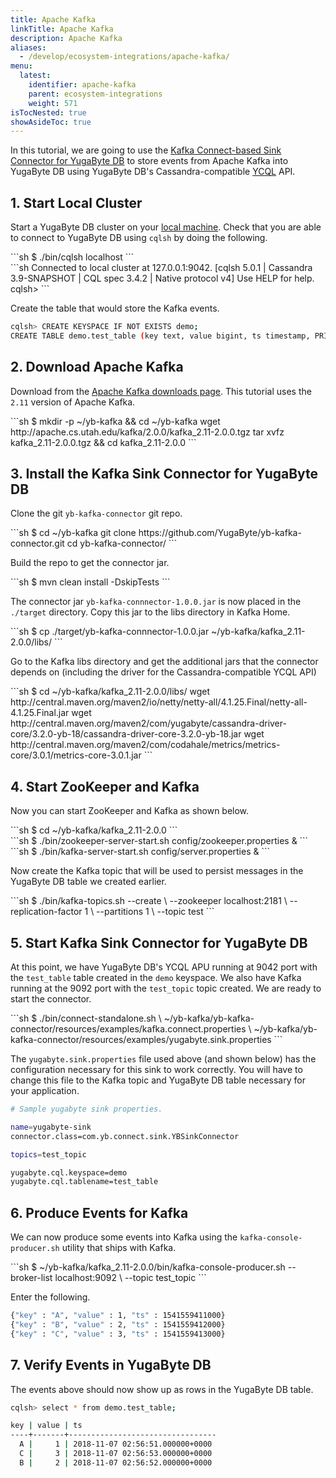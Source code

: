 ```yaml
---
title: Apache Kafka
linkTitle: Apache Kafka
description: Apache Kafka
aliases:
  - /develop/ecosystem-integrations/apache-kafka/
menu:
  latest:
    identifier: apache-kafka
    parent: ecosystem-integrations
    weight: 571
isTocNested: true
showAsideToc: true
---
```


In this tutorial, we are going to use the [Kafka Connect-based Sink Connector for YugaByte DB](https://github.com/YugaByte/yb-kafka-connector) to store events from Apache Kafka into YugaByte DB using YugaByte DB's Cassandra-compatible [YCQL](../../../api/ycql) API.

## 1. Start Local Cluster

Start a YugaByte DB cluster on your [local machine](../../../quick-start/install/). Check that you are able to connect to YugaByte DB using `cqlsh` by doing the following.
<div class='copy separator-dollar'>
```sh
$ ./bin/cqlsh localhost
```
</div>
```sh
Connected to local cluster at 127.0.0.1:9042.
[cqlsh 5.0.1 | Cassandra 3.9-SNAPSHOT | CQL spec 3.4.2 | Native protocol v4]
Use HELP for help.
cqlsh> 
```

Create the table that would store the Kafka events.

```{.sh .copy .separator-gt}
cqlsh> CREATE KEYSPACE IF NOT EXISTS demo;
CREATE TABLE demo.test_table (key text, value bigint, ts timestamp, PRIMARY KEY (key));
```

## 2. Download Apache Kafka 

Download from the [Apache Kafka downloads page](https://kafka.apache.org/downloads). This tutorial uses the `2.11` version of Apache Kafka.
<div class='copy separator-dollar'>
```sh
$ mkdir -p ~/yb-kafka && cd ~/yb-kafka
wget http://apache.cs.utah.edu/kafka/2.0.0/kafka_2.11-2.0.0.tgz
tar xvfz kafka_2.11-2.0.0.tgz && cd kafka_2.11-2.0.0
```
</div>

## 3. Install the Kafka Sink Connector for YugaByte DB

Clone the git `yb-kafka-connector` git repo.
<div class='copy separator-dollar'>
```sh
$ cd ~/yb-kafka
git clone https://github.com/YugaByte/yb-kafka-connector.git
cd yb-kafka-connector/
```
</div>

Build the repo to get the connector jar.
<div class='copy separator-dollar'>
```sh
$ mvn clean install -DskipTests
```
</div>

The connector jar `yb-kafka-connnector-1.0.0.jar` is now placed in the `./target` directory. Copy this jar to the libs directory in Kafka Home.
<div class='copy separator-dollar'>
```sh
$ cp ./target/yb-kafka-connnector-1.0.0.jar ~/yb-kafka/kafka_2.11-2.0.0/libs/
```
</div>

Go to the Kafka libs directory and get the additional jars that the connector depends on (including the driver for the Cassandra-compatible YCQL API)
<div class='copy separator-dollar'>
```sh
$ cd ~/yb-kafka/kafka_2.11-2.0.0/libs/
wget http://central.maven.org/maven2/io/netty/netty-all/4.1.25.Final/netty-all-4.1.25.Final.jar
wget http://central.maven.org/maven2/com/yugabyte/cassandra-driver-core/3.2.0-yb-18/cassandra-driver-core-3.2.0-yb-18.jar
wget http://central.maven.org/maven2/com/codahale/metrics/metrics-core/3.0.1/metrics-core-3.0.1.jar
```
</div>

## 4. Start ZooKeeper and Kafka

Now you can start ZooKeeper and Kafka as shown below.
<div class='copy separator-dollar'>
```sh
$ cd ~/yb-kafka/kafka_2.11-2.0.0
```
</div>
<div class='copy separator-dollar'>
```sh
$ ./bin/zookeeper-server-start.sh config/zookeeper.properties &
```
</div>
<div class='copy separator-dollar'>
```sh
$ ./bin/kafka-server-start.sh config/server.properties &
```
</div>

Now create the Kafka topic that will be used to persist messages in the YugaByte DB table we created earlier.
<div class='copy separator-dollar'>
```sh
$ ./bin/kafka-topics.sh --create \
	--zookeeper localhost:2181 \
	--replication-factor 1 \
	--partitions 1 \
	--topic test
```
</div>

## 5. Start Kafka Sink Connector for YugaByte DB

At this point, we have YugaByte DB's YCQL APU running at 9042 port with the `test_table` table created in the `demo` keyspace. We also have Kafka running at the 9092 port with the `test_topic` topic created. We are ready to start the connector.
<div class='copy separator-dollar'>
```sh
$ ./bin/connect-standalone.sh \
	~/yb-kafka/yb-kafka-connector/resources/examples/kafka.connect.properties \
	~/yb-kafka/yb-kafka-connector/resources/examples/yugabyte.sink.properties 
```
</div>

The `yugabyte.sink.properties` file used above (and shown below) has the configuration necessary for this sink to work correctly. You will have to change this file to the Kafka topic and YugaByte DB table necessary for your application.
```sh
# Sample yugabyte sink properties.

name=yugabyte-sink
connector.class=com.yb.connect.sink.YBSinkConnector

topics=test_topic

yugabyte.cql.keyspace=demo
yugabyte.cql.tablename=test_table
```

## 6. Produce Events for Kafka

We can now produce some events into Kafka using the `kafka-console-producer.sh` utility that ships with Kafka.
<div class='copy separator-dollar'>
```sh
$ ~/yb-kafka/kafka_2.11-2.0.0/bin/kafka-console-producer.sh 
	--broker-list localhost:9092 \
	--topic test_topic
```
</div>

Enter the following.

```{.sh .copy}
{"key" : "A", "value" : 1, "ts" : 1541559411000}
{"key" : "B", "value" : 2, "ts" : 1541559412000}
{"key" : "C", "value" : 3, "ts" : 1541559413000}
```

## 7. Verify Events in YugaByte DB

The events above should now show up as rows in the YugaByte DB table.

```{.sh .copy .separator-gt}
cqlsh> select * from demo.test_table;
```
```sh
key | value | ts
----+-------+---------------------------------
  A |     1 | 2018-11-07 02:56:51.000000+0000
  C |     3 | 2018-11-07 02:56:53.000000+0000
  B |     2 | 2018-11-07 02:56:52.000000+0000
```